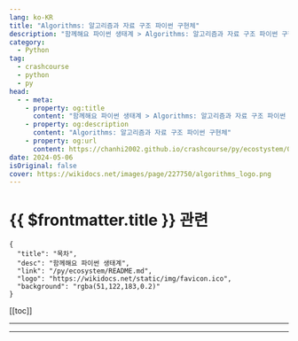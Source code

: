 ```yaml
---
lang: ko-KR
title: "Algorithms: 알고리즘과 자료 구조 파이썬 구현체"
description: "함께해요 파이썬 생태계 > Algorithms: 알고리즘과 자료 구조 파이썬 구현체"
category:
  - Python
tag: 
  - crashcourse
  - python
  - py
head:
  - - meta:
    - property: og:title
      content: "함께해요 파이썬 생태계 > Algorithms: 알고리즘과 자료 구조 파이썬 구현체"
    - property: og:description
      content: "Algorithms: 알고리즘과 자료 구조 파이썬 구현체"
    - property: og:url
      content: https://chanhi2002.github.io/crashcourse/py/ecostystem/03/algorithms.html
date: 2024-05-06
isOriginal: false
cover: https://wikidocs.net/images/page/227750/algorithms_logo.png
---
```


# {{ $frontmatter.title }} 관련

```component VPCard
{
  "title": "목차",
  "desc": "함께해요 파이썬 생태계",
  "link": "/py/ecosystem/README.md",
  "logo": "https://wikidocs.net/static/img/favicon.ico",
  "background": "rgba(51,122,183,0.2)"
}
```

[[toc]]

---

<SiteInfo
  name="Algorithms: 알고리즘과 자료 구조 파이썬 구현체 | WikiDocs"
  desc="함께해요 파이썬 생태계"
  url="https://wikidocs.net/227750"
  logo="https://wikidocs.net/static/img/favicon.ico"
  preview="https://wikidocs.net/images/page/227750/algorithms_logo.png"/>

<!-- TODO: 작성 -->

---

